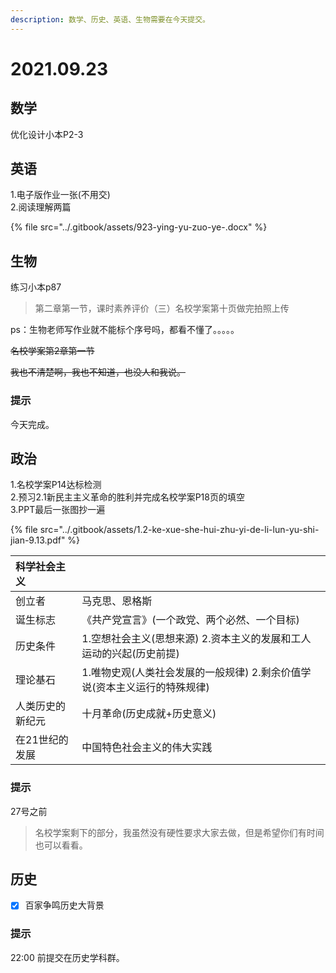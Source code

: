 ```yaml
---
description: 数学、历史、英语、生物需要在今天提交。
---
```


# 2021.09.23

## 数学

优化设计小本P2-3

## 英语

1.电子版作业一张\(不用交\)  
2.阅读理解两篇

{% file src="../.gitbook/assets/923-ying-yu-zuo-ye-.docx" %}

## 生物 

练习小本p87

> 第二章第一节，课时素养评价（三）名校学案第十页做完拍照上传

ps：生物老师写作业就不能标个序号吗，都看不懂了。。。。。

~~名校学案第2章第一节~~

~~我也不清楚啊，我也不知道，也没人和我说。~~

### 提示

今天完成。

## 政治

1.名校学案P14达标检测  
2.预习2.1新民主主义革命的胜利并完成名校学案P18页的填空  
3.PPT最后一张图抄一遍

{% file src="../.gitbook/assets/1.2-ke-xue-she-hui-zhu-yi-de-li-lun-yu-shi-jian-9.13.pdf" %}

| 科学社会主义 |  |
| :--- | :--- |
| 创立者 | 马克思、恩格斯 |
| 诞生标志 | 《共产党宣言》\(一个政党、两个必然、一个目标\) |
| 历史条件 | 1.空想社会主义\(思想来源\) 2.资本主义的发展和工人运动的兴起\(历史前提\) |
| 理论基石 | 1.唯物史观\(人类社会发展的一般规律\) 2.剩余价值学说\(资本主义运行的特殊规律\) |
| 人类历史的新纪元 | 十月革命\(历史成就+历史意义\) |
| 在21世纪的发展 | 中国特色社会主义的伟大实践 |

### 提示

27号之前

> 名校学案剩下的部分，我虽然没有硬性要求大家去做，但是希望你们有时间也可以看看。

## 历史

* [x] 百家争鸣历史大背景

### 提示

22:00 前提交在历史学科群。

